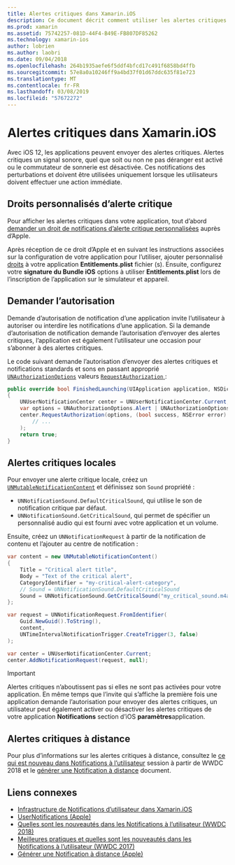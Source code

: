 ```yaml
---
title: Alertes critiques dans Xamarin.iOS
description: Ce document décrit comment utiliser les alertes critiques avec Xamarin.iOS. Alertes critiques, introduites avec iOS 12, sont des notifications sans interruption qui un signal sonore quel que soit le si ne pas déranger sur ou le commutateur de sonnerie est désactivée.
ms.prod: xamarin
ms.assetid: 75742257-081D-44F4-B49E-FB807DF85262
ms.technology: xamarin-ios
author: lobrien
ms.author: laobri
ms.date: 09/04/2018
ms.openlocfilehash: 264b1935aefe6f5ddf4bfcd17c491f6858bd4ffb
ms.sourcegitcommit: 57e8a0a10246ff9a4bd37f01d67ddc635f81e723
ms.translationtype: MT
ms.contentlocale: fr-FR
ms.lasthandoff: 03/08/2019
ms.locfileid: "57672272"
---
```

# <a name="critical-alerts-in-xamarinios"></a>Alertes critiques dans Xamarin.iOS

Avec iOS 12, les applications peuvent envoyer des alertes critiques. Alertes critiques un signal sonore, quel que soit ou non ne pas déranger est activé ou le commutateur de sonnerie est désactivée. Ces notifications des perturbations et doivent être utilisées uniquement lorsque les utilisateurs doivent effectuer une action immédiate.

## <a name="custom-critical-alert-entitlement"></a>Droits personnalisés d’alerte critique

Pour afficher les alertes critiques dans votre application, tout d’abord [demander un droit de notifications d’alerte critique personnalisées](https://developer.apple.com/contact/request/notifications-critical-alerts-entitlement/) auprès d’Apple.

Après réception de ce droit d’Apple et en suivant les instructions associées sur la configuration de votre application pour l’utiliser, ajouter personnalisé [droits](~/ios/deploy-test/provisioning/entitlements.md) à votre application **Entitlements.plist** fichier (s). Ensuite, configurez votre **signature du Bundle iOS** options à utiliser **Entitlements.plist** lors de l’inscription de l’application sur le simulateur et appareil.

## <a name="request-authorization"></a>Demander l’autorisation

Demande d’autorisation de notification d’une application invite l’utilisateur à autoriser ou interdire les notifications d’une application. Si la demande d’autorisation de notification demande l’autorisation d’envoyer des alertes critiques, l’application est également l’utilisateur une occasion pour s’abonner à des alertes critiques.

Le code suivant demande l’autorisation d’envoyer des alertes critiques et notifications standards et sons en passant approprié [`UNAuthorizationOptions`](xref:UserNotifications.UNAuthorizationOptions)
valeurs [ `RequestAuthorization` ](xref:UserNotifications.UNUserNotificationCenter.RequestAuthorization*):

```csharp
public override bool FinishedLaunching(UIApplication application, NSDictionary launchOptions)
{
    UNUserNotificationCenter center = UNUserNotificationCenter.Current;
    var options = UNAuthorizationOptions.Alert | UNAuthorizationOptions.Sound | UNAuthorizationOptions.CriticalAlert;
    center.RequestAuthorization(options, (bool success, NSError error) => {
        // ...
    );
    return true;
}
```

## <a name="local-critical-alerts"></a>Alertes critiques locales

Pour envoyer une alerte critique locale, créez un [`UNMutableNotificationContent`](xref:UserNotifications.UNMutableNotificationContent)
et définissez son `Sound` propriété :

- `UNNotificationSound.DefaultCriticalSound`, qui utilise le son de notification critique par défaut.
- `UNNotificationSound.GetCriticalSound`, qui permet de spécifier un personnalisé audio qui est fourni avec votre application et un volume.

Ensuite, créez un `UNNotificationRequest` à partir de la notification de contenu et l’ajouter au centre de notification :

```csharp
var content = new UNMutableNotificationContent()
{
    Title = "Critical alert title",
    Body = "Text of the critical alert",
    CategoryIdentifier = "my-critical-alert-category",
    // Sound = UNNotificationSound.DefaultCriticalSound
    Sound = UNNotificationSound.GetCriticalSound("my_critical_sound.m4a", 1.0f)
};

var request = UNNotificationRequest.FromIdentifier(
    Guid.NewGuid().ToString(),
    content,
    UNTimeIntervalNotificationTrigger.CreateTrigger(3, false)
);

var center = UNUserNotificationCenter.Current;
center.AddNotificationRequest(request, null);
```

> [!IMPORTANT]
> Alertes critiques n’aboutissent pas si elles ne sont pas activées pour votre application. En même temps que l’invite qui s’affiche la première fois une application demande l’autorisation pour envoyer des alertes critiques, un utilisateur peut également activer ou désactiver les alertes critiques de votre application **Notifications** section d’iOS **paramètres**application.

## <a name="remote-critical-alerts"></a>Alertes critiques à distance

Pour plus d’informations sur les alertes critiques à distance, consultez le [ce qui est nouveau dans Notifications à l’utilisateur](https://developer.apple.com/videos/play/wwdc2018/710/) session à partir de WWDC 2018 et le [générer une Notification à distance](https://developer.apple.com/documentation/usernotifications/setting_up_a_remote_notification_server/generating_a_remote_notification) document.

## <a name="related-links"></a>Liens connexes

- [Infrastructure de Notifications d’utilisateur dans Xamarin.iOS](~/ios/platform/user-notifications/index.md)
- [UserNotifications (Apple)](https://developer.apple.com/documentation/usernotifications?language=objc)
- [Quelles sont les nouveautés dans les Notifications à l’utilisateur (WWDC 2018)](https://developer.apple.com/videos/play/wwdc2018/710/)
- [Meilleures pratiques et quelles sont les nouveautés dans les Notifications à l’utilisateur (WWDC 2017)](https://developer.apple.com/videos/play/wwdc2017/708/)
- [Générer une Notification à distance (Apple)](https://developer.apple.com/documentation/usernotifications/setting_up_a_remote_notification_server/generating_a_remote_notification)
